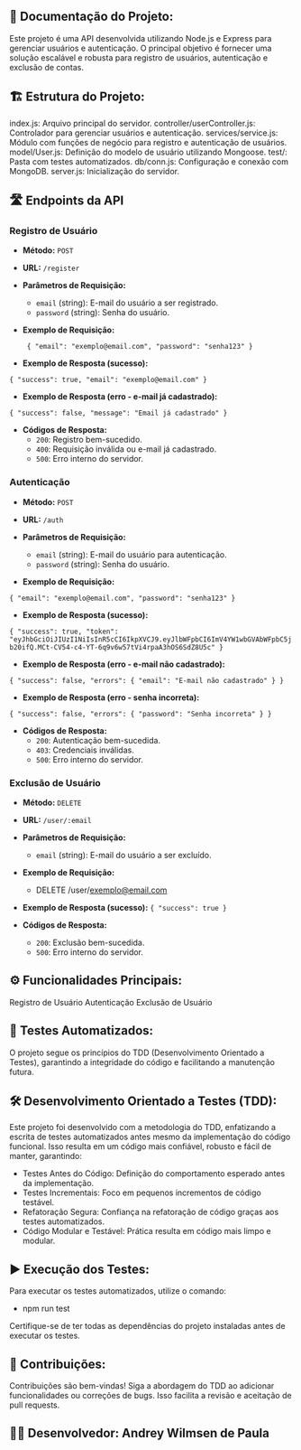 ## 📝 Documentação do Projeto:

Este projeto é uma API desenvolvida utilizando Node.js e Express para gerenciar usuários e autenticação. O principal objetivo é fornecer uma solução escalável e robusta para registro de usuários, autenticação e exclusão de contas.

## 🏗️ Estrutura do Projeto:

index.js: Arquivo principal do servidor.
controller/userController.js: Controlador para gerenciar usuários e autenticação.
services/service.js: Módulo com funções de negócio para registro e autenticação de usuários.
model/User.js: Definição do modelo de usuário utilizando Mongoose.
test/: Pasta com testes automatizados.
db/conn.js: Configuração e conexão com MongoDB.
server.js: Inicialização do servidor.

## 🛣️ **Endpoints da API**

### Registro de Usuário
- **Método:** `POST`
- **URL:** `/register`
- **Parâmetros de Requisição:**
  - `email` (string): E-mail do usuário a ser registrado.
  - `password` (string): Senha do usuário.
- **Exemplo de Requisição:**

  ``
  {
      "email": "exemplo@email.com",
      "password": "senha123"
  }``
- **Exemplo de Resposta (sucesso):**
  
``{
    "success": true,
    "email": "exemplo@email.com"
}``
- **Exemplo de Resposta (erro - e-mail já cadastrado):**

``{
    "success": false,
    "message": "Email já cadastrado"
}``

- **Códigos de Resposta:**
  - `200`: Registro bem-sucedido.
  - `400`: Requisição inválida ou e-mail já cadastrado.
  - `500`: Erro interno do servidor.

### **Autenticação**
- **Método:** `POST`
- **URL:** `/auth`

- **Parâmetros de Requisição:**
  - `email` (string): E-mail do usuário para autenticação.
  - `password` (string): Senha do usuário.

- **Exemplo de Requisição:**

``{
    "email": "exemplo@email.com",
    "password": "senha123"
}``

- **Exemplo de Resposta (sucesso):**

``{
    "success": true,
    "token": "eyJhbGciOiJIUzI1NiIsInR5cCI6IkpXVCJ9.eyJlbWFpbCI6ImV4YW1wbGVAbWFpbC5jb20ifQ.MCt-CV54-c4-YT-6q9v6w57tVi4rpaA3hOS6SdZ8U5c"
}``

- **Exemplo de Resposta (erro - e-mail não cadastrado):**

``{
    "success": false,
    "errors": {
        "email": "E-mail não cadastrado"
    }
}``
- **Exemplo de Resposta (erro - senha incorreta):**

``{
    "success": false,
    "errors": {
        "password": "Senha incorreta"
    }
}``
- **Códigos de Resposta:**
  - `200`: Autenticação bem-sucedida.
  - `403`: Credenciais inválidas.
  - `500`: Erro interno do servidor.

### **Exclusão de Usuário**
- **Método:** `DELETE`
- **URL:** `/user/:email`

- **Parâmetros de Requisição:**
  - `email` (string): E-mail do usuário a ser excluído.

- **Exemplo de Requisição:**
  - DELETE /user/exemplo@email.com

- **Exemplo de Resposta (sucesso):**
``{
    "success": true
}``

- **Códigos de Resposta:**
  - `200`: Exclusão bem-sucedida.
  - `500`: Erro interno do servidor.


## ⚙️ Funcionalidades Principais:

Registro de Usuário
Autenticação
Exclusão de Usuário

## 🧪 Testes Automatizados:

O projeto segue os princípios do TDD (Desenvolvimento Orientado a Testes), garantindo a integridade do código e facilitando a manutenção futura.

## 🛠️ Desenvolvimento Orientado a Testes (TDD):

Este projeto foi desenvolvido com a metodologia do TDD, enfatizando a escrita de testes automatizados antes mesmo da implementação do código funcional. Isso resulta em um código mais confiável, robusto e fácil de manter, garantindo:
- Testes Antes do Código: Definição do comportamento esperado antes da implementação.
- Testes Incrementais: Foco em pequenos incrementos de código testável.
- Refatoração Segura: Confiança na refatoração de código graças aos testes automatizados.
- Código Modular e Testável: Prática resulta em código mais limpo e modular.

## ▶️ Execução dos Testes:

Para executar os testes automatizados, utilize o comando:
- npm run test
  
Certifique-se de ter todas as dependências do projeto instaladas antes de executar os testes.

## 🤝 Contribuições:

Contribuições são bem-vindas! Siga a abordagem do TDD ao adicionar funcionalidades ou correções de bugs. Isso facilita a revisão e aceitação de pull requests.

## 👨‍💻 Desenvolvedor: Andrey Wilmsen de Paula 
